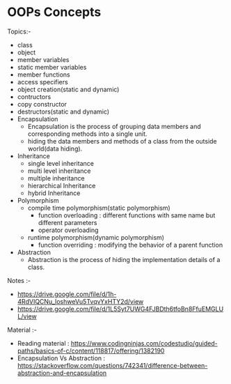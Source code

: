 # OOPs Concepts

Topics:-

- class
- object
- member variables
- static member variables
- member functions
- access specifiers
- object creation(static and dynamic)
- contructors
- copy constructor
- destructors(static and dynamic)
- Encapsulation
  - Encapsulation is the process of grouping data members and corresponding methods into a single unit.
  - hiding the data members and methods of a class from the outside world(data hiding).
- Inheritance
  - single level inheritance
  - multi level inheritance
  - multiple inheritance
  - hierarchical Inheritance
  - hybrid Inheritance
- Polymorphism
  - compile time polymorphism(static polymorphism)
    - function overloading : different functions with same name but different parameters
    - operator overloading
  - runtime polymorphism(dynamic polymorphism)
    - function overriding : modifying the behavior of a parent function
- Abstraction
  - Abstraction is the process of hiding the implementation details of a class.

Notes :-

- https://drive.google.com/file/d/1h-4RdVIQCNu_loshweVu5TvqvYxHTY2d/view
- https://drive.google.com/file/d/1L5Syt7UWG4FJBDth6tfoBn8FfuEMGLUL/view

Material :-

- Reading material : https://www.codingninjas.com/codestudio/guided-paths/basics-of-c/content/118817/offering/1382190
- Encapsulation Vs Abstraction : https://stackoverflow.com/questions/742341/difference-between-abstraction-and-encapsulation
